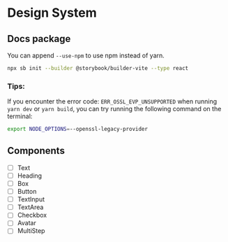 # Design System

## Docs package

You can append `--use-npm` to use npm instead of yarn.

```bash
npx sb init --builder @storybook/builder-vite --type react
```

### Tips:

If you encounter the error code: `ERR_OSSL_EVP_UNSUPPORTED` when running `yarn dev` or `yarn build`, you can try running the following command on the terminal:

```bash
export NODE_OPTIONS=--openssl-legacy-provider
```


## Components

- [ ] Text
- [ ] Heading
- [ ] Box
- [ ] Button
- [ ] TextInput
- [ ] TextArea
- [ ] Checkbox
- [ ] Avatar
- [ ] MultiStep
